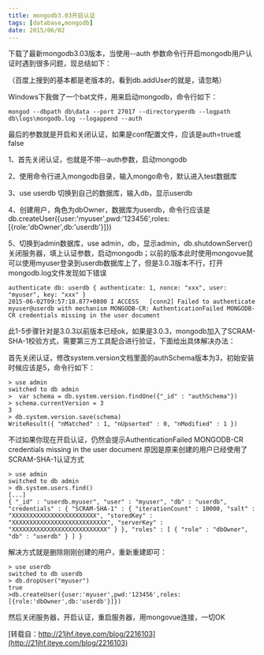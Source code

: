 ```yaml
---
title: mongodb3.03开启认证
tags: [database,mongodb]
date: 2015/06/02
---
```


下载了最新mongodb3.03版本，当使用--auth 参数命令行开启mongodb用户认证时遇到很多问题，现总结如下：

（百度上搜到的基本都是老版本的，看到db.addUser的就是，请忽略） 

Windows下我做了一个bat文件，用来启动mongodb，命令行如下： 

```
mongod --dbpath db\data --port 27017 --directoryperdb --logpath db\logs\mongodb.log --logappend --auth 
```

最后的参数就是开启和关闭认证，如果是conf配置文件，应该是auth=true或false 

1、首先关闭认证，也就是不带--auth参数，启动mongodb 

2、使用命令行进入mongodb目录，输入mongo命令，默认进入test数据库 

3、use userdb  切换到自己的数据库，输入db，显示userdb 

4、创建用户，角色为dbOwner，数据库为userdb，命令行应该是db.createUser({user:'myuser',pwd:'123456',roles:[{role:'dbOwner',db:'userdb'}]}) 

5、切换到admin数据库，use admin，db，显示admin，db.shutdownServer()关闭服务器，填上认证参数，启动mongodb；以前的版本此时使用mongovue就可以使用myuser登录到userdb数据库上了，但是3.0.3版本不行，打开mongodb.log文件发现如下错误 

```
authenticate db: userdb { authenticate: 1, nonce: "xxx", user: "myuser", key: "xxx" } 
2015-06-02T09:57:18.877+0800 I ACCESS   [conn2] Failed to authenticate myuser@userdb with mechanism MONGODB-CR: AuthenticationFailed MONGODB-CR credentials missing in the user document 
```

此1-5步骤针对是3.0.3以前版本已经ok，如果是3.0.3，mongodb加入了SCRAM-SHA-1校验方式，需要第三方工具配合进行验证，下面给出具体解决办法： 

首先关闭认证，修改system.version文档里面的authSchema版本为3，初始安装时候应该是5，命令行如下： 

```
> use admin 
switched to db admin 
>  var schema = db.system.version.findOne({"_id" : "authSchema"}) 
> schema.currentVersion = 3 
3 
> db.system.version.save(schema) 
WriteResult({ "nMatched" : 1, "nUpserted" : 0, "nModified" : 1 }) 
```

不过如果你现在开启认证，仍然会提示AuthenticationFailed MONGODB-CR credentials missing in the user document 原因是原来创建的用户已经使用了SCRAM-SHA-1认证方式 

```
> use admin 
switched to db admin 
> db.system.users.find() 
[...] 
{ "_id" : "userdb.myuser", "user" : "myuser", "db" : "userdb", "credentials" : { "SCRAM-SHA-1" : { "iterationCount" : 10000, "salt" : "XXXXXXXXXXXXXXXXXXXXXXXX", "storedKey" : "XXXXXXXXXXXXXXXXXXXXXXXXXXX", "serverKey" : "XXXXXXXXXXXXXXXXXXXXXXXXXXX" } }, "roles" : [ { "role" : "dbOwner", "db" : "userdb" } ] } 
```

解决方式就是删除刚刚创建的用户，重新重建即可： 

```
> use userdb 
switched to db userdb 
> db.dropUser("myuser") 
true 
>db.createUser({user:'myuser',pwd:'123456',roles:[{role:'dbOwner',db:'userdb'}]}) 
```

然后关闭服务器，开启认证，重启服务器，用mongovue连接，一切OK 

[转载自：http://21jhf.iteye.com/blog/2216103](http://21jhf.iteye.com/blog/2216103)

